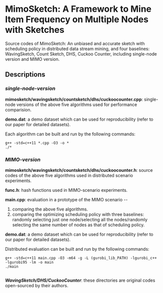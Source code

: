 # MimoSketch: A Framework to Mine Item Frequency on Multiple Nodes with Sketches



Source codes of MimoSketch: An unbiased and accurate sketch with scheduling policy in distributed data stream mining, and four baselines: WavingSketch, Count Sketch, DHS, Cuckoo Counter, including single-node version and MIMO version.

## Descriptions



### *single-node-version*
**mimosketch/wavingsketch/countsketch/dhs/cuckoocounter.cpp**: single-node versions of the above five algorithms used for performance comparision.

**demo.dat**: a demo dataset which can be used for reproducibility (refer to our paper for detailed datasets).

Each algorithm can be built and run by the following commands: 

```
g++ -std=c++11 *.cpp -O3 -o *
./*
```

### *MIMO-version*
**mimosketch/wavingsketch/countsketch/dhs/cuckoocounter.h**: source codes of the above five algorithms used in distributed scenario experiments.

**func.h**: hash functions used in MIMO-scenario experiments.

**main.cpp**: evaluation in a prototype of the MIMO scenario --
1. comparing the above five algorithms.
2. comparing the optimizing scheduling policy with three baselines: randomly selecting just one node/selecting all the nodes/randomly selecting the same number of nodes as that of scheduling policy.

**demo.dat**: a demo dataset which can be used for reproducibility (refer to our paper for detailed datasets).

Distributed evaluation can be built and run by the following commands: 

```
g++ -std=c++11 main.cpp -O3 -m64 -g -L (gurobi_lib_PATH) -lgurobi_c++ -lgurobi95 -lm -o main
./main
```

##
***WavingSketch/DHS/CuckooCounter***: these directories are original codes open-sourced by their authors. 


